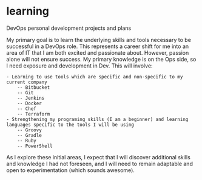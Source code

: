 # learning
DevOps personal development projects and plans

My primary goal is to learn the underlying skills and tools necessary to be successful in a DevOps role.
This represents a career shift for me into an area of IT that I am both excited and passionate about.
However, passion alone will not ensure success. My primary knowledge is on the Ops side, so I need exposure and development in Dev.
This will involve:

	- Learning to use tools which are specific and non-specific to my current company
		-- Bitbucket
		-- Git
		-- Jenkins
		-- Docker
		-- Chef
		-- Terraform
	- Strengthening my programing skills (I am a beginner) and learning languages specific to the tools I will be using
		-- Groovy
		-- Gradle
		-- Ruby
		-- PowerShell

As I explore these initial areas, I expect that I will discover additional skills and knowledge I had not foreseen, and I will need to remain adaptable and open to experimentation (which sounds awesome).
